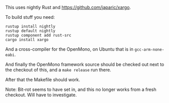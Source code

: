 This uses nightly Rust and https://github.com/japaric/xargo.

To build stuff you need:

    rustup install nightly
    rustup default nightly
    rustup component add rust-src
    cargo install xargo

And a cross-compiler for the OpenMono, on Ubuntu that is in
`gcc-arm-none-eabi`.

And finally the OpenMono framework source should be checked out next to the
checkout of this, and a `make release` run there.

After that the Makefile should work.

Note: Bit-rot seems to have set in, and this no longer works from a fresh
checkout. Will have to investigate.
